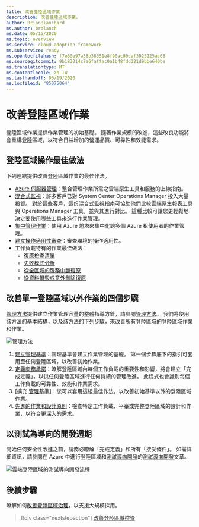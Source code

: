 ```yaml
---
title: 改善登陸區域作業
description: 改善登陸區域作業。
author: BrianBlanchard
ms.author: brblanch
ms.date: 05/15/2020
ms.topic: overview
ms.service: cloud-adoption-framework
ms.subservice: ready
ms.openlocfilehash: f7e60e97a38b38351e8f90ac90caf3925225ac68
ms.sourcegitcommit: 9b183014c7a6faffac0a1b48fdd321d9bbe640be
ms.translationtype: MT
ms.contentlocale: zh-TW
ms.lasthandoff: 06/19/2020
ms.locfileid: "85075064"
---
```

# <a name="improve-landing-zone-operations"></a>改善登陸區域作業

登陸區域作業提供作業管理的初始基礎。 隨著作業規模的改進，這些改良功能將會重構登陸區域，以符合日益增加的營運品質、可靠性和效能需求。

## <a name="landing-zone-operations-best-practices"></a>登陸區域操作最佳做法

下列連結提供改善登陸區域作業的最佳作法。

- [Azure 伺服器管理](../../manage/azure-server-management/index.md)：整合管理作業所需之雲端原生工具和服務的上線指南。
- [混合式監視](../../manage/monitor/index.md)：許多客戶已對 System Center Operations Manager 投入大量投資。 對於這些客戶，這份混合式監視指南可協助他們比較雲端原生報表工具與 Operations Manager 工具，並與其進行對比。 這種比較可讓您更輕鬆地決定要使用哪些工具來進行作業管理。
- [集中管理作業](../../manage/centralize-operations.md)：使用 Azure 燈塔來集中化跨多個 Azure 租使用者的作業管理。
- [建立操作適用性審查](../../manage/operational-fitness-review.md)：審查環境的操作適用性。
- 工作負載特有的作業最佳做法：
  - [復原檢查清單](https://docs.microsoft.com/azure/architecture/checklist/resiliency-per-service?toc=/azure/cloud-adoption-framework/toc.json&bc=/azure/cloud-adoption-framework/_bread/toc.json)
  - [失敗模式分析](https://docs.microsoft.com/azure/architecture/resiliency/failure-mode-analysis?toc=/azure/cloud-adoption-framework/toc.json&bc=/azure/cloud-adoption-framework/_bread/toc.json)
  - [從全區域的服務中斷復原](https://docs.microsoft.com/azure/architecture/resiliency/recovery-loss-azure-region?toc=/azure/cloud-adoption-framework/toc.json&bc=/azure/cloud-adoption-framework/_bread/toc.json)
  - [從資料損毀或意外刪除復原](https://docs.microsoft.com/azure/architecture/framework/resiliency/data-management?toc=/azure/cloud-adoption-framework/toc.json&bc=/azure/cloud-adoption-framework/_bread/toc.json)

## <a name="four-steps-to-improve-operations-beyond-a-single-landing-zone"></a>改善單一登陸區域以外作業的四個步驟

[管理方法](../../manage/index.md)提供建立作業管理容量的整體指導方針，請參閱[管理方法](../../manage/index.md)。 我們將使用該方法的基本結構，以及該方法的下列步驟，來改善所有登陸區域的登陸區域作業和作業。

<!-- cSpell:ignore caf -->

![管理方法](../../_images/manage/caf-manage.png)

1. [建立管理基準](../../manage/azure-server-management/index.md)：管理基準會建立作業管理的基礎。 第一個步驟底下的指引可套用至任何登陸區域，以改善初始作業。
2. [定義商務承諾](../../manage/considerations/business-alignment.md)：瞭解登陸區域內每個工作負載的重要性和影響，將會建立「完成定義」，以供任何登陸區域進行任何持續的管理改進。 此程式也會識別每個工作負載的可靠性、效能和作業需求。
3. [擴充 [管理基準](../../manage/best-practices.md)]：您可以套用這組最佳作法，以改善初始基準以外的登陸區域作業。
4. [先進的作業和設計原則](../../manage/design-principles.md)：檢查特定工作負載、平臺或完整登陸區域的設計和作業，以符合更深入的需求。

## <a name="test-driven-development-cycle"></a>以測試為導向的開發週期

開始任何安全性改進之前，請務必瞭解「完成定義」和所有「接受條件」。 如需詳細資訊，請參閱在 Azure 中進行登陸區域和[測試導向開發](./azure-test-driven-development.md)的[測試導向開發](./test-driven-development.md)文章。

![雲端登陸區域的測試導向開發流程](../../_images/ready/test-driven-development-process.png)

## <a name="next-steps"></a>後續步驟

瞭解如何[改善登陸區域治理](./landing-zone-governance.md)，以支援大規模採用。

> [!div class="nextstepaction"]
> [改善登陸區域控管](./landing-zone-governance.md)
